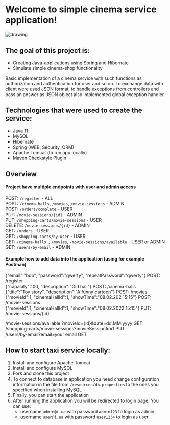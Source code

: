 # Welcome to simple cinema service application!
![drawing](https://images.unsplash.com/photo-1627133805103-ce2d34ccdd37?ixlib=rb-1.2.1&ixid=MnwxMjA3fDB8MHxwaG90by1wYWdlfHx8fGVufDB8fHx8&auto=format&fit=crop&w=1170&q=80)

## The goal of this project is:
* Creating Java-applications using Spring and Hibernate
* Simulate simple cinema-shop functionality

Basic implementation of a cinema service with such functions as authorization and authentication for user and so on. 
To exchange data with client were used JSON format, to handle exceptions from controllers 
and pass an answer as JSON object also implemented global exception handler.

## Technologies that were used to create the service:
* Java 11
* MySQL
* Hibernate
* Spring (WEB, Security, ORM)
* Apache Tomcat (to run app locally)
* Maven Checkstyle Plugin

## Overview
#### Project have multiple endpoints with user and admin access
POST: `/register` - ALL <br/>
POST: `/cinema-halls`, `/movies`, `/movie-sessions` - ADMIN <br/>
POST: `/orders/complete` - USER <br/>
PUT: `/movie-sessions/{id}` - ADMIN <br/>
PUT: `/shopping-carts/movie-sessions` - USER <br/>
DELETE: `/movie-sessions/{id}` - ADMIN <br/>
GET: `/orders` - USER <br/>
GET: `/shopping-carts/by-user` - USER <br/>
GET: `/cinema-halls `, `/movies`, `/movie-sessions/available`  - USER or ADMIN <br/>
GET: `/users/by-email` - ADMIN <br/>
#### Example how to add data into the application (using for example Postman)
{"email":"bob", "password":"qwerty", "repeatPassword":"qwerty"}  POST: /register <br/>
{"capacity":100, "description":"Old hall"}  POST: /cinema-halls <br/>
{"title":"Toy story", "description":"A funny cartoon"}  POST: /movies <br/>
{"movieId":1, "cinemaHallId":1, "showTime":"08.02.202 15:15"}  POST: /movie-sessions <br/>
{"movieId":1, "cinemaHallId":1, "showTime":"08.02.2022 15:15"}  PUT: /movie-sessions/{id} <br/>

/movie-sessions/available ?movieId={id}&date=dd.MM.yyyy  GET <br/>
/shopping-carts/movie-sessions?movieSessionId=1  PUT <br/>
/users/by-email?email=your email  GET <br/>

## How to start taxi service locally:
1. Install and configure Apache Tomcat
2. Install and configure MySQL
3. Fork and clone this project
4. To connect to database in application you need change configuration information
    in the file from `/resources/db.properties` to the ones you specified when installing MySQL
5. Finally, you can start the application
6. After running the application you will be redirected to login page. You can use:
   * username `admin@i.ua` with password `admin123` to login as admin 
   * username `user@i.ua` with password `user1234` to login as user
